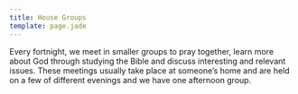 ```yaml
---
title: House Groups
template: page.jade
---
```


Every fortnight, we meet in smaller groups to pray together, learn more about God through studying the Bible and discuss interesting and relevant issues. These meetings usually take place at someone’s home and are held on a few of different evenings and we have one afternoon group.
